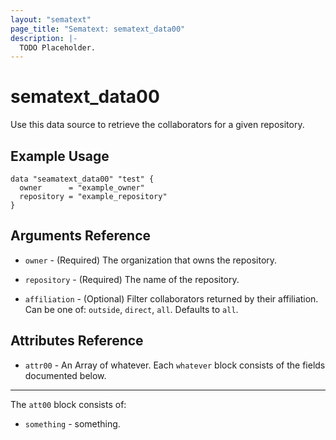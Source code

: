 ```yaml
---
layout: "sematext"
page_title: "Sematext: sematext_data00"
description: |-
  TODO Placeholder.
---
```


# sematext_data00

Use this data source to retrieve the collaborators for a given repository.

## Example Usage

```hcl
data "seamatext_data00" "test" {
  owner      = "example_owner"
  repository = "example_repository"
}
```

## Arguments Reference

 * `owner` - (Required) The organization that owns the repository.
 
 * `repository` - (Required) The name of the repository.
 
 * `affiliation` - (Optional) Filter collaborators returned by their affiliation. Can be one of: `outside`, `direct`, `all`.  Defaults to `all`.
 
## Attributes Reference

 * `attr00` - An Array of whatever.  Each `whatever` block consists of the fields documented below.
 
___
 
The `att00` block consists of:

* `something` - something.

